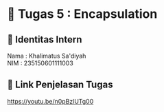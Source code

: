 # 📁 Tugas 5 : Encapsulation

## 👤 Identitas Intern
Nama : Khalimatus Sa'diyah         
NIM  : 235150601111003

## 🔗 Link Penjelasan Tugas

https://youtu.be/n0pBzlUTg00


